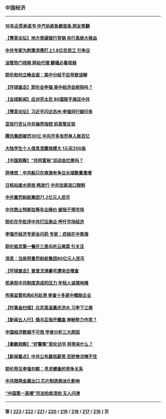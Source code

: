 ### 中国经济
---
#### [16车企签承诺书 中汽协紧急删首条 网友笑翻](../../pages/ncid283/n14029735.md?07100845) 
#### [【菁英论坛】地方债逼银行背锅 央行高层大换血](../../pages/ncid283/n14030876.md?07100845) 
#### [中共专家为刺激消费盯上1.8亿农民工 引争议](../../pages/ncid283/n14030883.md?07100845) 
#### [油管热门视频 网站代理 翻墙必看视频](http://138.2.39.72:81/youtube.html?epic-marker?07100845)
#### [耶伦和何立峰会面：美中分歧不应导致误解](../../pages/ncid283/n14030774.md?07100845) 
#### [【环球直击】耶伦会李强 美中经济会脱钩吗？](../../pages/ncid283/n14030417.md?07100845) 
#### [【全球新闻】应对芬太尼 80国联手施压中共](../../pages/ncid283/n14030681.md?07100845) 
#### [【菁英论坛】习近平闪访苏州 李强同行疑问多](../../pages/ncid283/n14030460.md?07100845) 
#### [亚投行否认中共操弄指控 前高管反驳](../../pages/ncid283/n14030399.md?07100845) 
#### [腾讯集团被罚30亿 中共开多张罚单入账百亿](../../pages/ncid283/n14030437.md?07100845) 
#### [大陆学生个人信息泄露规模大 1元买200条](../../pages/ncid283/n14030276.md?07100845) 
#### [【中国观察】“共同富裕”运动会烂尾吗？](../../pages/ncid283/n14029597.md?07100845) 
#### [菲律宾：中共船只在南海有争议水域数量激增](../../pages/ncid283/n14030377.md?07100845) 
#### [日核站废水排放 韩放行 中共加紧进口限制](../../pages/ncid283/n14030283.md?07100845) 
#### [中共重罚蚂蚁集团71.2亿元人民币](../../pages/ncid283/n14030345.md?07100845) 
#### [中共禁止特斯拉等车企降价 被指干预市场](../../pages/ncid283/n14029873.md?07100845) 
#### [耶伦在华批评中共打压美企 呼吁市场经济](../../pages/ncid283/n14030273.md?07100845) 
#### [李强开经济专家会问药 专家：症结在中南海](../../pages/ncid283/n14030225.md?07100845) 
#### [耶伦抵京第一餐在三里屯吃云南菜 引关注](../../pages/ncid283/n14030202.md?07100845) 
#### [消息：当局将重罚蚂蚁集团80亿元人民币](../../pages/ncid283/n14030207.md?07100845) 
#### [【环球直击】普里戈津豪宅遭突击搜查](../../pages/ncid283/n14029846.md?07100845) 
#### [拒承担中共制度造成的压力 年轻人谈摆地摊](../../pages/ncid283/n14029733.md?07100845) 
#### [传美监管机构6月赴港 审查十多家中概股企业](../../pages/ncid283/n14030046.md?07100845) 
#### [【时事金扫描】北京高温重庆洪水 习李下江南](../../pages/ncid283/n14029947.md?07100845) 
#### [【新闻五人行】俄乌互指开魔盒 神秘势力作祟？](../../pages/ncid283/n14029890.md?07100845) 
#### [中国经济数据不可信 学者分析三大原因](../../pages/ncid283/n14029778.md?07100845) 
#### [【秦鹏观察】“好警察”耶伦访华 将带来什么？](../../pages/ncid283/n14029877.md?07100845) 
#### [【新闻看点】中共公布最低薪资 百姓惨况掩不住](../../pages/ncid283/n14029789.md?07100845) 
#### [耶伦将见李强刘鹤：寻求健康的竞争关系](../../pages/ncid283/n14029757.md?07100845) 
#### [中共限两金属出口 芯片制造商淡化影响](../../pages/ncid283/n14029623.md?07100845) 
#### [“中国第一高楼”司法拍卖流拍 无人问津](../../pages/ncid283/n14029574.md?07100845) 

---
#### 第 [ [223](./223.md?07100845) / [222](./222.md?07100845) / [221](./221.md?07100845) / [220](./220.md?07100845) / [219](./219.md?07100845) / [218](./218.md?07100845) / [217](./217.md?07100845) / [216](./216.md?07100845) ] 页
